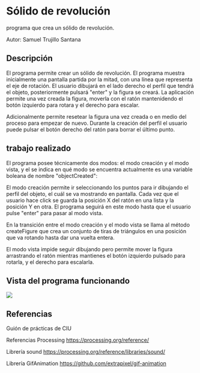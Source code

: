 # Sólido de revolución
programa que crea un sólido de revolución.

Autor: Samuel Trujillo Santana

## Descripción
El programa permite crear un sólido de revolución. El programa muestra inicialmente una pantalla partida por la mitad, con una línea que representa el eje de rotación. El usuario dibujará en el lado derecho el perfil que tendrá el objeto, posteriormente pulsará "enter" y la figura se creará. La aplicación permite una vez creada la figura, moverla con el ratón mantenidendo el botón izquierdo para rotara y el derecho para escalar.

Adicionalmente permite resetear la figura una vez creada o en medio del proceso para empezar de nuevo. Durante la creación del perfil el usuario puede pulsar el botón derecho del ratón para borrar el último punto.

## trabajo realizado
El programa posee técnicamente dos modos: el modo creación y el modo vista, y el se indica en qué modo se encuentra actualmente es una variable boleana de nombre "objectCreated":

El modo creación permite ir seleccionando los puntos para ir dibujando el perfil del objeto, el cuál se va mostrando en pantalla. Cada vez que el usuario hace click se guarda la posición X del ratón en una lista y la posición Y en otra. El programa seguirá en este modo hasta que el usuario pulse "enter" para pasar al modo vista.

En la transición entre el modo creación y el modo vista se llama al método createFigure que crea un conjunto de tiras de triángulos en una posición que va rotando hasta dar una vuelta entera.

El modo vista impide seguir dibujando pero permite mover la figura arrastrando el ratón mientras mantienes el botón izquierdo pulsado para rotarla, y el derecho para escalarla.

## Vista del programa funcionando

![](export.gif)

## Referencias

Guión de prácticas de CIU

Referencias Processing https://processing.org/reference/

Librería sound https://processing.org/reference/libraries/sound/

Librería GifAnimation https://github.com/extrapixel/gif-animation
